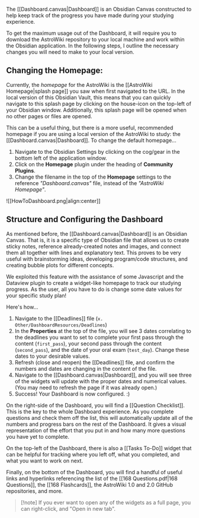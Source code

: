 The [[Dashboard.canvas|Dashboard]] is an Obsidian Canvas constructed to help keep track of the progress you have made during your studying experience. 

To get the maximum usage out of the Dashboard, it will require you to download the AstroWiki repository to your local machine and work within the Obsidian application. In the following steps, I outline the necessary changes you will need to make to your local version.

## Changing the Homepage:

Currently, the *homepage* for the AstroWiki is the [[AstroWiki Homepage|splash page]] you saw when first navigated to the URL. In the local version of this Obsidian Vault, this means that you can quickly navigate to this splash page by clicking on the house-icon on the top-left of your Obsidian window. Additionally, this splash page will be opened when no other pages or files are opened.

This can be a useful thing, but there is a more useful, recommended homepage if you are using a local version of the AstroWiki to study: the [[Dashboard.canvas|Dashboard]]. To change the default homepage...

1) Navigate to the Obsidian Settings by clicking on the cog/gear in the bottom left of the application window.
2) Click on the **Homepage** plugin under the heading of **Community Plugins**.
3) Change the filename in the top of the **Homepage** settings to the reference *"Dashboard.canvas"* file, instead of the *"AstroWiki Homepage"*.

![[HowToDashboard.png|align:center]]

## Structure and Configuring the Dashboard

As mentioned before, the [[Dashboard.canvas|Dashboard]] is an Obsidian Canvas. That is, it is a specific type of Obsidian file that allows us to create sticky notes, reference already-created notes and images, and connect them all together with lines and explanatory text. This proves to be very useful with brainstorming ideas, developing program/code structures, and creating bubble plots for different concepts.

We exploited this feature with the assistance of some Javascript and the Dataview plugin to create a widget-like homepage to track our studying progress. As the user, all you have to do is change some date values for your specific study plan! 

Here's how...

1) Navigate to the [[Deadlines]] file (`x. Other/DashboardResources/Deadlines`)
2) In the **Properties** at the top of the file, you will see 3 dates correlating to the deadlines you want to set to complete your first pass through the content (`first_pass`), your second pass through the content (`second_pass`), and the date of your oral exam (`test_day`). Change these dates to your desirable values.
3) Refresh (close and reopen) the [[Deadlines]] file, and confirm the numbers and dates are changing in the content of the file.
4) Navigate to the [[Dashboard.canvas|Dashboard]], and you will see three of the widgets will update with the proper dates and numerical values. (You may need to refresh the page if it was already open.)
5) Success! Your Dashboard is now configured. :)

On the right-side of the Dashboard, you will find a [[Question Checklist]]. This is the key to the whole Dashboard experience. As you complete questions and check them off the list, this will automatically update all of the numbers and progress bars on the rest of the Dashboard. It gives a visual representation of the effort that you put in and how many more questions you have yet to complete.

On the top-left of the Dashboard, there is also a [[Tasks To-Do]] widget that can be helpful for tracking where you left off, what you completed, and what you want to work on next. 

Finally, on the bottom of the Dashboard, you will find a handful of useful links and hyperlinks referencing the list of the [[168 Questions.pdf|168 Questions]], the [[168 Flashcards]], the AstroWiki 1.0 and 2.0 GitHub repositories, and more.

> [!note] If you ever want to open any of the widgets as a full page, you can right-click, and "Open in new tab".
